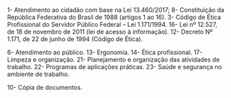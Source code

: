 1- Atendimento ao cidadão com base na Lei 13.460/2017; 
8- Constituição da República Federativa do Brasil de 1988 (artigos 1 ao 16). 
3- Código de Ética Profissional do Servidor Público Federal – Lei 1.171/1994.
16- Lei nº 12.527, de 18 de novembro de 2011 (lei de acesso à informação).
12- Decreto Nº 1.171, de 22 de junho de 1994 (Código de Ética). 




6- Atendimento ao público. 
13- Ergonomia. 
14- Ética profissional. 
17- Limpeza e organização. 
21- Planejamento e organização das atividades de trabalho. 
22- Programas de aplicações práticas. 
23- Saúde e segurança no ambiente de trabalho. 




10- Cópia de documentos. 